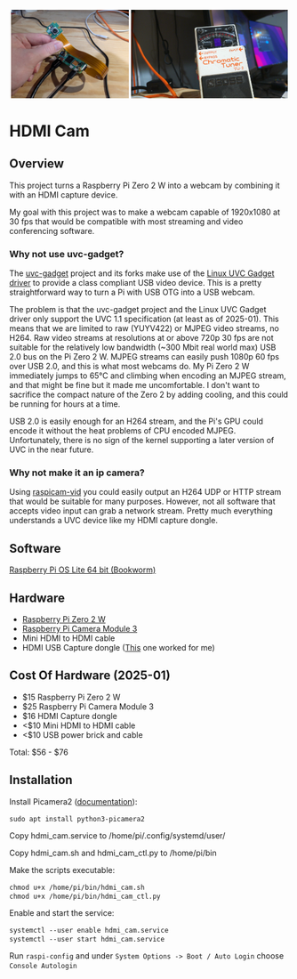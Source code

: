 <p align="center">
	<img src="./readme-images/overview.jpg" width="42%" title="The Raspberry Pi Zero 2 W and Camera Module 3">
	<img src="./readme-images/overview2.png" width="56%" title="Test shot of a guitar pedal">
</p>

# HDMI Cam

## Overview

This project turns a Raspberry Pi Zero 2 W into a webcam by combining it with an HDMI capture device.

My goal with this project was to make a webcam capable of 1920x1080 at 30 fps that would be compatible with most streaming and video conferencing software.

### Why not use uvc-gadget?

The [uvc-gadget](https://gitlab.freedesktop.org/camera/uvc-gadget) project and its forks make use of the [Linux UVC Gadget driver](https://docs.kernel.org/usb/gadget_uvc.html) to provide a class compliant USB video device. This is a pretty straightforward way to turn a Pi with USB OTG into a USB webcam.
 
The problem is that the uvc-gadget project and the Linux UVC Gadget driver only support the UVC 1.1 specification (at least as of 2025-01). This means that we are limited to raw (YUYV422) or MJPEG video streams, no H264. Raw video streams at resolutions at or above 720p 30 fps are not suitable for the relatively low bandwidth (~300 Mbit real world max) USB 2.0 bus on the Pi Zero 2 W. MJPEG streams can easily push 1080p 60 fps over USB 2.0, and this is what most webcams do. My Pi Zero 2 W immediately jumps to 65°C and climbing when encoding an MJPEG stream, and that might be fine but it made me uncomfortable. I don't want to sacrifice the compact nature of the Zero 2 by adding cooling, and this could be running for hours at a time.

USB 2.0 is easily enough for an H264 stream, and the Pi's GPU could encode it without the heat problems of CPU encoded MJPEG. Unfortunately, there is no sign of the kernel supporting a later version of UVC in the near future.

### Why not make it an ip camera?

Using [raspicam-vid](https://www.raspberrypi.com/documentation/computers/camera_software.html#rpicam-vid) you could easily output an H264 UDP or HTTP stream that would be suitable for many purposes. However, not all software that accepts video input can grab a network stream. Pretty much everything understands a UVC device like my HDMI capture dongle.

## Software

[Raspberry Pi OS Lite 64 bit (Bookworm)](https://www.raspberrypi.com/software/operating-systems/)

## Hardware

- [Raspberry Pi Zero 2 W](https://www.raspberrypi.com/products/raspberry-pi-zero-2-w/)
- [Raspberry Pi Camera Module 3](https://www.raspberrypi.com/products/camera-module-3/)
- Mini HDMI to HDMI cable
- HDMI USB Capture dongle ([This](https://www.amazon.com/gp/product/B0974MJY14) one worked for me)

## Cost Of Hardware (2025-01)

- $15 Raspberry Pi Zero 2 W
- $25 Raspberry Pi Camera Module 3
- $16 HDMI Capture dongle
- <$10 Mini HDMI to HDMI cable
- <$10 USB power brick and cable

Total: $56 - $76

## Installation

Install Picamera2 ([documentation](https://datasheets.raspberrypi.com/camera/picamera2-manual.pdf)):

```
sudo apt install python3-picamera2
```

Copy hdmi_cam.service to /home/pi/.config/systemd/user/

Copy hdmi_cam.sh and hdmi_cam_ctl.py to /home/pi/bin

Make the scripts executable:

```
chmod u+x /home/pi/bin/hdmi_cam.sh
chmod u+x /home/pi/bin/hdmi_cam_ctl.py
```

Enable and start the service:

```
systemctl --user enable hdmi_cam.service
systemctl --user start hdmi_cam.service
```

Run `raspi-config` and under `System Options -> Boot / Auto Login` choose `Console Autologin`
